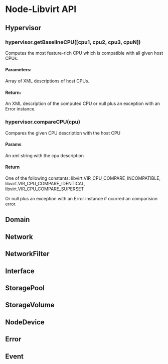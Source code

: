# Node-Libvirt API

## Hypervisor

### hypervisor.getBaselineCPU([cpu1, cpu2, cpu3, cpuN])
 Computes the most feature-rich CPU which is compatible with all given host CPUs.
#### Parameters:
 Array of XML descriptions of host CPUs.
#### Return:
 An XML description of the computed CPU or null plus an exception with an Error instance.

### hypervisor.compareCPU(cpu)
 Compares the given CPU description with the host CPU
#### Params
 An xml string with the cpu description
#### Return
 One of the following constants:
 libvirt.VIR_CPU_COMPARE_INCOMPATIBLE,
 libvirt.VIR_CPU_COMPARE_IDENTICAL,
 libvirt.VIR_CPU_COMPARE_SUPERSET

 Or null plus an exception with an Error instance if
 ocurred an comparision error.

## Domain
## Network
## NetworkFilter
## Interface
## StoragePool
## StorageVolume
## NodeDevice
## Error
## Event

